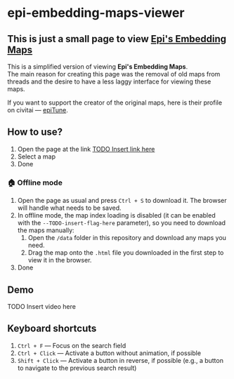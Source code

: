 # epi-embedding-maps-viewer

## This is just a small page to view [Epi's Embedding Maps](https://civitai.com/articles/8977)

This is a simplified version of viewing **Epi's Embedding Maps**.  
The main reason for creating this page was the removal of old maps from threads and the desire to have a less laggy interface for viewing these maps.  

If you want to support the creator of the original maps, here is their profile on civitai — [epiTune](https://civitai.com/user/epiTune).

## How to use?

1. Open the page at the link [TODO Insert link here](TODO_Insert_link_here)
2. Select a map
3. Done

### 🏠 Offline mode

1. Open the page as usual and press `Ctrl + S` to download it. The browser will handle what needs to be saved.  
2. In offline mode, the map index loading is disabled (it can be enabled with the `--TODO-insert-flag-here` parameter), so you need to download the maps manually:  
   1. Open the `/data` folder in this repository and download any maps you need.  
   2. Drag the map onto the `.html` file you downloaded in the first step to view it in the browser.  
3. Done

## Demo

TODO Insert video here

## Keyboard shortcuts

1. `Ctrl + F` — Focus on the search field  
2. `Ctrl + Click` — Activate a button without animation, if possible  
3. `Shift + Click` — Activate a button in reverse, if possible (e.g., a button to navigate to the previous search result)  
